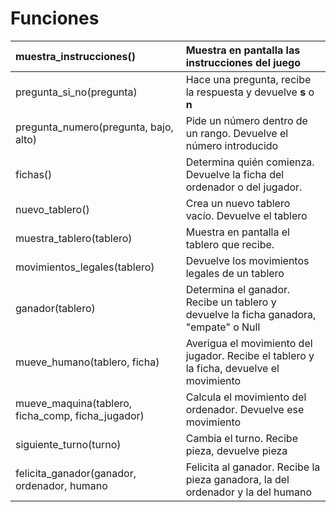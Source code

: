 # Funciones #

|muestra\_instrucciones() | Muestra en pantalla las instrucciones del juego|
|:------------------------|:-----------------------------------------------|
| pregunta\_si\_no(pregunta) | Hace una pregunta, recibe la respuesta y devuelve **s** o **n** |
| pregunta\_numero(pregunta, bajo, alto) | Pide un número dentro de un rango. Devuelve el número introducido |
| fichas()                | Determina quién comienza. Devuelve la ficha del ordenador o del jugador. |
| nuevo\_tablero()        | Crea un nuevo tablero vacío. Devuelve el tablero |
| muestra\_tablero(tablero) | Muestra en pantalla el tablero que recibe.     |
| movimientos\_legales(tablero) | Devuelve los movimientos legales de un tablero |
| ganador(tablero)        | Determina el ganador. Recibe un tablero y devuelve la ficha ganadora, "empate" o Null |
| mueve\_humano(tablero, ficha) | Averigua el movimiento del jugador. Recibe el tablero y la ficha, devuelve el movimiento  |
| mueve\_maquina(tablero, ficha\_comp, ficha\_jugador)  | Calcula el movimiento del ordenador. Devuelve ese movimiento |
| siguiente\_turno(turno) | Cambia el turno. Recibe pieza, devuelve pieza  |
| felicita\_ganador(ganador, ordenador, humano | Felicita al ganador. Recibe la pieza ganadora, la del ordenador y la del humano |
